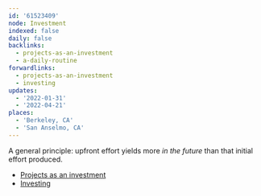 ```yaml
---
id: '61523409'
node: Investment
indexed: false
daily: false
backlinks:
  - projects-as-an-investment
  - a-daily-routine
forwardlinks:
  - projects-as-an-investment
  - investing
updates:
  - '2022-01-31'
  - '2022-04-21'
places:
  - 'Berkeley, CA'
  - 'San Anselmo, CA'
---
```

A general principle: upfront effort yields more *in the future* than that initial effort produced. 

- [Projects as an investment](projects-as-an-investment.md)
- [Investing](investing.md)
